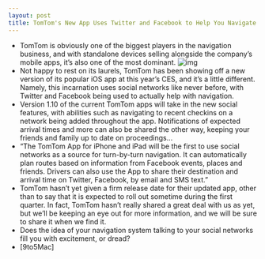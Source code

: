 ```yaml
---
layout: post
title: TomTom's New App Uses Twitter and Facebook to Help You Navigate
---
```

* TomTom is obviously one of the biggest players in the navigation business, and with standalone devices selling alongside the company’s mobile apps, it’s also one of the most dominant.
![img](http://media.idownloadblog.com/wp-content/uploads/2012/01/tomtom-update.jpg)
* Not happy to rest on its laurels, TomTom has been showing off a new version of its popular iOS app at this year’s CES, and it’s a little different. Namely, this incarnation uses social networks like never before, with Twitter and Facebook being used to actually help with navigation.
* Version 1.10 of the current TomTom apps will take in the new social features, with abilities such as navigating to recent checkins on a network being added throughout the app. Notifications of expected arrival times and more can also be shared the other way, keeping your friends and family up to date on proceedings…
* “The TomTom App for iPhone and iPad will be the first to use social networks as a source for turn-by-turn navigation. It can automatically plan routes based on information from Facebook events, places and friends. Drivers can also use the App to share their destination and arrival time on Twitter, Facebook, by email and SMS text.”
* TomTom hasn’t yet given a firm release date for their updated app, other than to say that it is expected to roll out sometime during the first quarter. In fact, TomTom hasn’t really shared a great deal with us as yet, but we’ll be keeping an eye out for more information, and we will be sure to share it when we find it.
* Does the idea of your navigation system talking to your social networks fill you with excitement, or dread?
* [9to5Mac]

